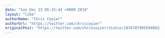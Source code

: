 ```yaml
---
date: "Sun Dec 23 05:15:43 +0000 2018"
layout: "like"
authorName: "Chris Coyier"
authorUrl: "https://twitter.com/chriscoyier"
originalPost: "https://twitter.com/chriscoyier/status/1076707905594892288"
---
```

